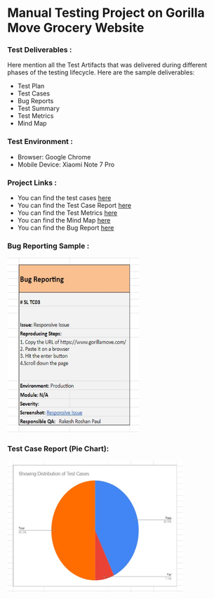 # Manual Testing Project on Gorilla Move Grocery Website


### Test Deliverables :
Here mention all the Test Artifacts that was delivered during different phases of the testing lifecycle.
Here are the sample deliverables:
- Test Plan
- Test Cases
- Bug Reports
- Test Summary
- Test Metrics
- Mind Map

### Test Environment : 
- Browser: Google Chrome 
- Mobile Device: Xiaomi Note 7 Pro

### Project Links :
- You can find the test cases [here](https://docs.google.com/spreadsheets/d/1XdZ6A6kQ1RetJ5HoqL63Ja5C03ZZ6L33HBT6hjSa0XQ/edit?usp=sharing)
- You can find the Test Case Report [here](https://docs.google.com/spreadsheets/d/1XdZ6A6kQ1RetJ5HoqL63Ja5C03ZZ6L33HBT6hjSa0XQ/edit?usp=sharing)
- You can find the Test Metrics [here](https://docs.google.com/spreadsheets/d/1XdZ6A6kQ1RetJ5HoqL63Ja5C03ZZ6L33HBT6hjSa0XQ/edit?usp=sharing)
- You can find the Mind Map [here](https://docs.google.com/spreadsheets/d/1XdZ6A6kQ1RetJ5HoqL63Ja5C03ZZ6L33HBT6hjSa0XQ/edit?usp=sharing)
- You can find the Bug Report [here](https://docs.google.com/spreadsheets/d/1XdZ6A6kQ1RetJ5HoqL63Ja5C03ZZ6L33HBT6hjSa0XQ/edit?usp=sharing)

### Bug Reporting Sample :

<img src= "https://github.com/Rakesh6430/Manual_Testing_Project_on_Gorilla_Move_Grocery/blob/main/Bug%20Report%20Sample.jpg" height = "400" width="300" >

### Test Case Report (Pie Chart):

<img src= "https://github.com/Rakesh6430/Manual_Testing_Project_on_Gorilla_Move_Grocery/blob/main/Test%20Case%20Report%20Pie%20Chart.jpg" height = "300" width="400" >
